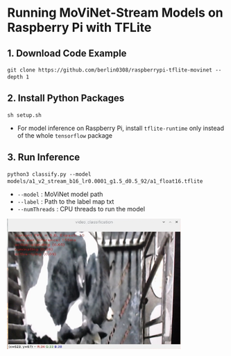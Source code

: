 #  Running MoViNet-Stream Models on Raspberry Pi with TFLite


## 1. Download Code Example

```
git clone https://github.com/berlin0308/raspberrypi-tflite-movinet --depth 1
```

## 2. Install Python Packages

```
sh setup.sh
```

+ For model inference on Raspberry Pi, install ```tflite-runtime``` only instead of the whole ```tensorflow``` package

## 3. Run Inference

```
python3 classify.py --model models/a1_v2_stream_b16_lr0.0001_g1.5_d0.5_92/a1_float16.tflite
```

+ ```--model``` : MoViNet model path
+ ```--label``` : Path to the label map txt
+ ```--numThreads``` : CPU threads to run the model

<img src="display.jpg" style="width:400px;height:300px;">
